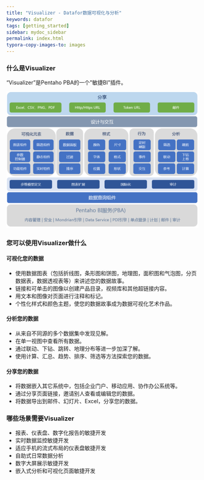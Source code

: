 ```yaml
---
title: "Visualizer - Datafor数据可视化与分析"
keywords: datafor
tags: [getting_started]
sidebar: mydoc_sidebar
permalink: index.html
typora-copy-images-to: images
---
```


### 什么是Visualizer

“Visualizer”是Pentaho PBA的一个"敏捷BI"插件。

<img src="images/components-1574065589113-1575362127489.png" alt="components"  />

### 您可以使用Visualizer做什么

#### 可视化您的数据

- 使用数据图表（包括折线图，条形图和饼图，地理图，面积图和气泡图，分页数据表，数据透视表等）来讲述您的数据故事。
- 链接和可单击的图像以创建产品目录，视频库和其他超链接内容。
- 用文本和图像对页面进行注释和标记。
- 个性化样式和颜色主题，使您的数据故事成为数据可视化艺术作品。

#### 分析您的数据

- 从来自不同源的多个数据集中发现见解。
- 在单一视图中查看所有数据。
- 通过联动、下钻、跳转、地理分布等进一步加深了解。
- 使用计算、汇总、趋势、排序、筛选等方法探索您的数据。

#### 分享您的数据

- 将数据嵌入其它系统中，包括企业门户、移动应用、协作办公系统等。
- 通过分享页面链接，邀请别人查看或编辑您的数据。
- 将数据导出到邮件、幻灯片、Excel，分享您的数据。

### 哪些场景需要Visualizer

- 报表、仪表盘、数字化报告的敏捷开发
- 实时数据监控敏捷开发
- 适应手机的流式布局的仪表盘敏捷开发
- 自助式日常数据分析
- 数字大屏展示敏捷开发
- 嵌入式分析和可视化页面敏捷开发